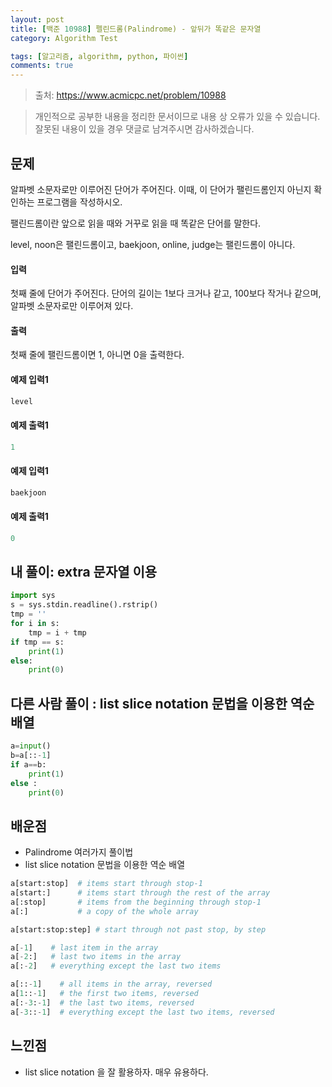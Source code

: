 ```yaml
---
layout: post
title: [백준 10988] 펠린드롬(Palindrome) - 앞뒤가 똑같은 문자열
category: Algorithm Test

tags: [알고리즘, algorithm, python, 파이썬]
comments: true
---
```

> 출처: https://www.acmicpc.net/problem/10988

> 개인적으로 공부한 내용을 정리한 문서이므로 내용 상 오류가 있을 수 있습니다.
> 잘못된 내용이 있을 경우 댓글로 남겨주시면 감사하겠습니다.

## 문제
알파벳 소문자로만 이루어진 단어가 주어진다. 이때, 이 단어가 팰린드롬인지 아닌지 확인하는 프로그램을 작성하시오.

팰린드롬이란 앞으로 읽을 때와 거꾸로 읽을 때 똑같은 단어를 말한다. 

level, noon은 팰린드롬이고, baekjoon, online, judge는 팰린드롬이 아니다.

#### 입력
첫째 줄에 단어가 주어진다. 단어의 길이는 1보다 크거나 같고, 100보다 작거나 같으며, 알파벳 소문자로만 이루어져 있다.

#### 출력
첫째 줄에 팰린드롬이면 1, 아니면 0을 출력한다.

#### 예제 입력1

```python
level
```

#### 예제 출력1

```python
1
```

#### 예제 입력1

```python
baekjoon
```

#### 예제 출력1

```python
0
```


## 내 풀이: extra 문자열 이용

```python
import sys
s = sys.stdin.readline().rstrip()
tmp = ''
for i in s:
    tmp = i + tmp
if tmp == s:
    print(1)
else:
    print(0)
```

## 다른 사람 풀이 : list slice notation 문법을 이용한 역순 배열

```python
a=input()
b=a[::-1]
if a==b:
    print(1)
else :
    print(0)
```

## 배운점

- Palindrome 여러가지 풀이법
- list slice notation 문법을 이용한 역순 배열

```python
a[start:stop]  # items start through stop-1
a[start:]      # items start through the rest of the array
a[:stop]       # items from the beginning through stop-1
a[:]           # a copy of the whole array
```

```python
a[start:stop:step] # start through not past stop, by step
```

```python
a[-1]    # last item in the array
a[-2:]   # last two items in the array
a[:-2]   # everything except the last two items
```

```python
a[::-1]    # all items in the array, reversed
a[1::-1]   # the first two items, reversed
a[:-3:-1]  # the last two items, reversed
a[-3::-1]  # everything except the last two items, reversed
```

## 느낀점

- list slice notation 을 잘 활용하자. 매우 유용하다.


